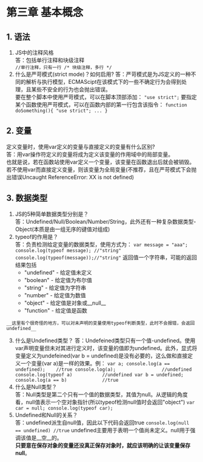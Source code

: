 # 第三章 基本概念

## 1. 语法
  1. JS中的注释风格  
    答：包括单行注释和块级注释  
    ```
    //单行注释，只有一行
    /*
    块级注释，多行
    */
    ```
  2. 什么是严苛模式(strict mode)？如何启用?      答：严苛模式是为JS定义的一种不同的解析与执行模型，ECMAScipt在该模式下的一些不确定行为会得到处理，且某些不安全的行为也会抛出错误。  
    要在整个脚本中使用严苛模式，可以在脚本顶部添加：
    ```
    "use strict";
    ```
    要指定某个函数使用严苛模式，可以在函数内部的第一行包含该指令：
    ```
    function doSomething(){
        "use strict";
        ...
    }
    ```
    
## 2. 变量  
  定义变量时，使用var定义的变量与直接定义的变量有什么区别?  
    答：用var操作符定义的变量将成为定义该变量的作用域中的局部变量。  
    也就是说，若在函数站使用var定义一个变量，该变量在函数退出后就会被销毁。若不使用var而直接定义变量，则该变量为全局变量(不推荐，且在严苛模式下会抛出错误Uncaught ReferenceError: XX is not defined)
    
## 3. 数据类型
  1. JS的5种简单数据类型分别是？  
    答：Undefined/Null/Boolean/Number/String，此外还有一种复杂数据类型-Object(本质是由一组无序的键值对组成)  
  2. typeof的作用是？  
    答：负责检测给定变量的数据类型，使用方式为：
    ```
    var message = "aaa";
    console.log(typeof message); //"string"
    console.log(typeof(message));//"string"
    ```
    返回值一个字符串，可能的返回结果包括
      * "undefined" - 给定值未定义
      * "boolean" - 给定值为布尔值
      * "string" - 给定值为字符串
      * "number" - 给定值为数值
      * "object" - 给定值是对象或__null__
      * "function" - 给定值是函数
      
    __这里有个很奇怪的地方，可以对未声明的变量使用typeof判断类型，此时不会报错，会返回undefined__  
  3. 什么是Undefined类型？
    答：Undefeined类型只有一个值-undefined。使用var声明变量但未对其进行定义时，该变量的值即为undefined。此外，显式将变量定义为undefeined(var b = undefined)是没有必要的，这么做和直接定义一个变量(var a)是一样的效果。例：
    ```
    var a;
    console.log(a == undefined);    //true
    console.log(a);                 //undefined
    console.log(typeof a)           //undefined
    var b = undefined;
    console.log(a == b)             //true
    ```
  4. 什么是Null类型？  
    答：Null类型是第二个只有一个值的数据类型，其值为null。从逻辑的角度看，null值表示一个空对象指针(所以typeof检测null值时会返回"object")
    ```
    var car = null;
    console.log(typeof car);
    ```  
  5. Undefined和Null的关系？  
    答：undefined派生自null值，因此以下代码会返回true
    ```
    console.log(null == undefined) //true
    ```
    undefined主要用于表明一个值尚未定义。null用于强调该值是__空__的。  
    __只要意在保存对象的变量还没真正保存对象时，就应该明确的让该变量保存null__。
    
    